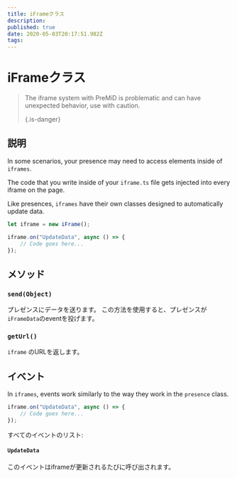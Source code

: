 ```yaml
---
title: iFrameクラス
description:
published: true
date: 2020-05-03T20:17:51.982Z
tags:
---
```


# iFrameクラス
> The iframe system with PreMiD is problematic and can have unexpected behavior, use with caution. 
> 
> {.is-danger}

## 説明

In some scenarios, your presence may need to access elements inside of `iframes`.

The code that you write inside of your `iframe.ts` file gets injected into every iframe on the page.

Like presences, `iframes` have their own classes designed to automatically update data.

```typescript
let iframe = new iFrame();

iframe.on("UpdateData", async () => {
    // Code goes here...
});
```

## メソッド

### `send(Object)`
プレゼンスにデータを送ります。 この方法を使用すると、プレゼンスが`iFrameData`のeventを投げます。

### `getUrl()`
`iframe` のURLを返します。

## イベント
In `iframes`, events work similarly to the way they work in the `presence` class.

```typescript
iframe.on("UpdateData", async () => {
    // Code goes here...
});
```

すべてのイベントのリスト:

#### `UpdateData`

このイベントはiframeが更新されるたびに呼び出されます。